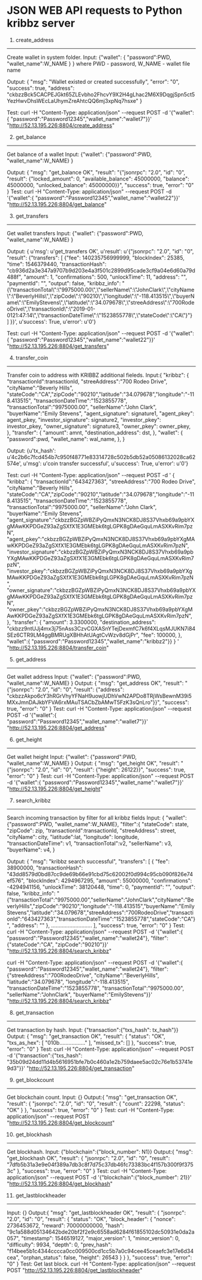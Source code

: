 JSON WEB API requests  to Python kribbz server
=================================================

1. create_address
--------------------
Create wallet  in system folder.
Input:
{"wallet":
   { "password":PWD,
     "wallet_name":W_NAME
   }
}
  where
  PWD  -  password,
  W_NAME  - wallet file name

Output:
{
    "msg": "Wallet existed or created successfully",
    "error": "0",
    "success": true,
    "address": "ckbzzBck5CACPEJGkt65ZLEvbho2FhcvY9X2H4gLhac2M6X9DqgjSpn5ct5YezHwvDhsWEcLaUhymZreAhtcQQ6mj3xpNq7hsxe"
}

Test:  curl  -H "Content-Type: application/json" --request POST -d '{"wallet":{ "password":"Password12345","wallet_name":"wallet7"}}' "http://52.13.195.226:8804/create_address"


2. get_balance
 -----------------------
 Get balance of a wallet
Input: {"wallet": {"password":PWD,  "wallet_name":W_NAME} }

Output:
{
    "msg": "get_balance OK",
    "result": "{\"jsonrpc\": \"2.0\", \"id\": \"0\", \"result\": {\"locked_amount\": 0, \"available_balance\": 45000000, \"balance\": 45000000, \"unlocked_balance\": 45000000}}",
    "success": true,
    "error": "0"
}
Test:
curl  -H "Content-Type: application/json" --request POST -d '{"wallet":{ "password":"Password12345","wallet_name":"wallet22"}}' "http://52.13.195.226:8804/get_balance"


3. get_transfers
--------------------------------
Get  wallet transfers
Input: {"wallet": {"password":PWD,  "wallet_name":W_NAME} }

Output:
{
u'msg': u'get_transfers OK',
u'result': u'{"jsonrpc": "2.0", "id": "0",
"result":
{"transfers": [
  {"fee": 140235756999999, "blockIndex": 25385, "time": 1546379440, "transactionHash": "cb936d2a3e347a9707b9d203e4a3f501c2899d95cade3cf9a04e6d60a79d488f",
   "amount": 1, "confirmations": 500, "unlockTime": 11, "address": "", "paymentId": "", "output": false,
   "kribbz_info": "{\\"transactionTotal\\":\\"9975000.00\\",\\"sellerName\\":\\"JohnClark\\",\\"cityName\\":\\"BeverlyHills\\",\\"zipCode\\":\\"90210\\",\\"longitude\\":\\"-118.413515\\",\\"buyerName\\":\\"EmilyStevens\\",\\"latitude\\":\\"34.079678\\",\\"streeAddress\\":\\"700RodeoDrive\\",\\"transactionId\\":\\"2019-01-0121:47:14\\",\\"transactionDateTime\\":\\"1523855778\\",\\"stateCode\\":\\"CA\\"}"}
]
}}',
u'success': True, u'error': u'0'}

Test:
curl  -H "Content-Type: application/json" --request POST -d '{"wallet":{ "password":"Password12345","wallet_name":"wallet22"}}' "http://52.13.195.226:8804/get_transfers"


4. transfer_coin
-----------------------------
Transfer coin to address with KRIBBZ additional fieleds.
Input:{
 "kribbz": {
        "transactionId":transactionId, "streeAddress":"700 Rodeo Drive", "cityName":"Beverly Hills",
        "stateCode":"CA","zipCode":"90210","latitude":"34.079678","longitude":"-118.413515",
        "transactionDateTime":"1523855778",
        "transactionTotal":"9975000.00",
        "sellerName":"John Clark",
        "buyerName":"Emily Stevens",
        "agent_signature": signature1,
        "agent_pkey": agent_pkey,
        "investor_signature": signature2,
        "investor_pkey": investor_pkey,
        "owner_signature": signature3,
        "owner_pkey": owner_pkey,
        },
 "transfer": {
              "amount": amnt,
              "destination_address": dst,
   },
  "wallet": {
    "password":pwd,
    "wallet_name": wal_name,
   },
 }

Output:
{u'tx_hash': u'4c2b6c7fcd454b7c950f48771e83314728c502b5db52a05086132028ca62574e', u'msg': u'coin transfer successful', u'success': True, u'error': u'0'}

Test:
curl  -H "Content-Type: application/json" --request POST -d '
{
 "kribbz": {
        "transactionId":"643427363", "streeAddress":"700 Rodeo Drive", "cityName":"Beverly Hills",
        "stateCode":"CA","zipCode":"90210","latitude":"34.079678","longitude":"-118.413515",
        "transactionDateTime":"1523855778",
        "transactionTotal":"9975000.00",
        "sellerName":"John Clark",
        "buyerName":"Emily Stevens",
        "agent_signature":"ckbzzBGZpWBZiPyQmxN3NCK8DJ8S37Vhxb69a9pbYXgMAwKKPDGeZ93aZgSXfX1E3GMEbk6tgLGPK8gDAeGquLmASXKvRim7pzN",
        "agent_pkey":"ckbzzBGZpWBZiPyQmxN3NCK8DJ8S37Vhxb69a9pbYXgMAwKKPDGeZ93aZgSXfX1E3GMEbk6tgLGPK8gDAeGquLmASXKvRim7pzN",
        "investor_signature":"ckbzzBGZpWBZiPyQmxN3NCK8DJ8S37Vhxb69a9pbYXgMAwKKPDGeZ93aZgSXfX1E3GMEbk6tgLGPK8gDAeGquLmASXKvRim7pzN",
        "investor_pkey":"ckbzzBGZpWBZiPyQmxN3NCK8DJ8S37Vhxb69a9pbYXgMAwKKPDGeZ93aZgSXfX1E3GMEbk6tgLGPK8gDAeGquLmASXKvRim7pzN",
        "owner_signature":"ckbzzBGZpWBZiPyQmxN3NCK8DJ8S37Vhxb69a9pbYXgMAwKKPDGeZ93aZgSXfX1E3GMEbk6tgLGPK8gDAeGquLmASXKvRim7pzN",
        "owner_pkey":"ckbzzBGZpWBZiPyQmxN3NCK8DJ8S37Vhxb69a9pbYXgMAwKKPDGeZ93aZgSXfX1E3GMEbk6tgLGPK8gDAeGquLmASXKvRim7pzN",
        },
 "transfer": {
              "amount": 3.3300000,
              "destination_address": "ckbzz9ntUJj4mx3j75nAss3CzvCGXASnYTejDexmfC7k6f4XLqsMJUKN7i84SEz6CTR9LM4ggBMRUgXBHhAtUAgtCvWzv8dGjPr",
              "fee": 100000,
   },
 "wallet":{ "password":"Password12345","wallet_name":"kribbz2"}}
}
' "http://52.13.195.226:8804/transfer_coin"




5. get_address
-------------------
 Get  wallet address
 Input: {"wallet": {"password":PWD,  "wallet_name":W_NAME} }
 Output:
 {
    "msg": "get_address OK",
    "result": "{\"jsonrpc\": \"2.0\", \"id\": \"0\", \"result\": {\"address\": \"ckbzzAkpo6cY3hRGrVhyYFNaH9uowjUDhVwN2APDo8TRjWsBewnM39i5MXxJmnDAJkbYFVA6rxMAuTSACbZbAMwT5FzK3sQnLro\"}}",
    "success": true,
    "error": "0"
 }
Test:
curl  -H "Content-Type: application/json" --request POST -d '{"wallet":{ "password":"Password12345","wallet_name":"wallet7"}}' "http://52.13.195.226:8804/get_address"


6. get_height
----------------
Get  wallet height
 Input: {"wallet": {"password":PWD,  "wallet_name":W_NAME} }
 Output:
 {
    "msg": "get_height OK",
    "result": "{\"jsonrpc\": \"2.0\", \"id\": \"0\", \"result\": {\"height\": 26122}}",
    "success": true,
    "error": "0"
 }
 Test:
 curl  -H "Content-Type: application/json" --request POST -d '{"wallet":{ "password":"Password12345","wallet_name":"wallet7"}}' "http://52.13.195.226:8804/get_height"


7. search_kribbz
---------------------
 Search incoming transaction by filter for all kribbz fields
 Input: {
  "wallet": {"password":PWD,  "wallet_name":W_NAME},
  "filter":{ "stateCode": state, "zipCode": zip, "transactionId":transactionId, "streeAddress": street, "cityName": city,
  "latitude":lat, "longitude": longitude, "transactionDateTime": v1, "transactionTotal":v2, "sellerName": v3, "buyerName": v4,
  }

 Output:
{
    "msg": "kribbz search successful",
    "transfers": [
        {
            "fee": 38900000,
            "transactionHash": "43dd8579d0bd87cc9de69b66e91cbd75c62002f0d994c95cb090f826e74ef576",
            "blockIndex": 4294967295,
            "amount": 55000000,
            "confirmations": -4294941156,
            "unlockTime": 38120448,
            "time": 0,
            "paymentId": "",
            "output": false,
            "kribbz_info": "{\"transactionTotal\":\"9975000.00\",\"sellerName\":\"JohnClark\",\"cityName\":\"BeverlyHills\",\"zipCode\":\"90210\",\"longitude\":\"-118.413515\",\"buyerName\":\"EmilyStevens\",\"latitude\":\"34.079678\",\"streeAddress\":\"700RodeoDrive\",\"transactionId\":\"643427363\",\"transactionDateTime\":\"1523855778\",\"stateCode\":\"CA\"}",
            "address": ""
        },
        ...........................
    ],
    "success": true,
    "error": "0"
}
Test:
 curl  -H "Content-Type: application/json" --request POST -d '{"wallet":{ "password":"Password12345","wallet_name":"wallet24"},
 "filter":{"stateCode":"CA", "zipCode":"90210"}}' "http://52.13.195.226:8804/search_kribbz"

 curl  -H "Content-Type: application/json" --request POST -d '{"wallet":{ "password":"Password12345","wallet_name":"wallet24"},
 "filter":{"streeAddress":"700RodeoDrive", "cityName":"BeverlyHills", "latitude":"34.079678", "longitude":"-118.413515", "transactionDateTime":"1523855778", "transactionTotal":"9975000.00", "sellerName":"JohnClark", "buyerName":"EmilyStevens"}}' "http://52.13.195.226:8804/search_kribbz"



8. get_transaction
-------------------
 Get transaction by hash.
 Input: {"transaction":{"txs_hash": tx_hash"}}
 Output:
 {
    "msg": "get_transaction OK",
    "result": {
        "status": "OK",
        "txs_as_hex": [
            "010b................."
        ],
        "missed_tx": []
    },
    "success": true,
    "error": "0"
 }
 Test:
 curl  -H "Content-Type: application/json" --request POST -d '{"transaction":{"txs_hash": "35b09d24dd11d4b5616951bfe7b0c460a1e2b759daee5ac02c76e1b53741e9d3"}}' "http://52.13.195.226:8804/get_transaction"


9. get_blockcount
------------------
 Get blockchain count.
 Input: {}
 Output:{
        "msg": "get_transaction OK",
        "result": {
            "jsonrpc": "2.0",
            "id": "0",
            "result": {
                "count": 22298,
                "status": "OK"
            }
        },
        "success": true,
        "error": "0"
  }
 Test:
   curl  -H "Content-Type: application/json" --request POST   "http://52.13.195.226:8804/get_blockcount"


10. get_blockhash
-------------------
   Get blockhash.
 Input: {"blockchain":{"block_number": N1}}
 Output:{
        "msg": "get_blockhash OK",
        "result": {
            "jsonrpc": "2.0",
            "id": "0",
            "result": "7dfb5b31a3e9e04f389a7db3c8f7d75c37db46fc73383bc4f157b300f9f3753c"
        },
        "success": true,
        "error": "0"
    }
  Test:
  curl  -H "Content-Type: application/json" --request POST -d '{"blockchain":{"block_number": 21}}' "http://52.13.195.226:8804/get_blockhash"


11. get_lastblockheader
---------------------------
 Input: {}
 Output:{
    "msg": "get_lastblockheader OK",
    "result": {
        "jsonrpc": "2.0",
        "id": "0",
        "result": {
            "status": "OK",
            "block_header": {
                "nonce": 2736453672,
                "reward": 70000000000,
                "hash": "9c1a588d05134642bde20bf2f2e9c6558ad6284f61855102dc50931e0da2a057",
                "timestamp": 1546519127,
                "major_version": 1,
                "minor_version": 0,
                "difficulty": 9934,
                "depth": 0,
                "prev_hash": "f14bee5b1c4344cccca0cc009500cd1cc5b7a0c94cee45ceaefc3e17e6d34cea",
                "orphan_status": false,
                "height": 26543
            }
        }
    },
    "success": true,
    "error": "0"
 }
 Test:
  Get last block.
    curl  -H "Content-Type: application/json" --request POST   "http://52.13.195.226:8804/get_lastblockheader"

